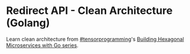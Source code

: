 # Redirect API - Clean Architecture (Golang)

Learn clean architecture from [#tensorprogramming](https://www.youtube.com/channel/UCYqCZOwHbnPwyjawKfE21wg)'s [Building Hexagonal Microservices with Go series](https://www.youtube.com/watch?v=rQnTtQZGpg8).
